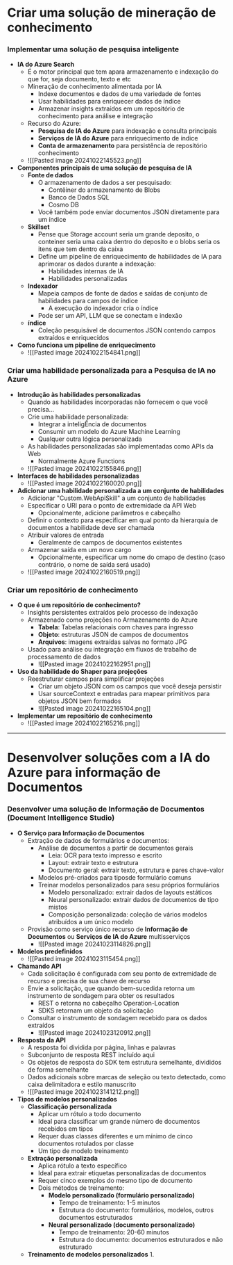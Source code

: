 # Criar uma solução de mineração de conhecimento
### Implementar uma solução de pesquisa inteligente
- **IA do Azure Search**
	- É o motor principal que tem apara armazenamento e indexação do que for, seja documento, texto e etc
	- Mineração de conhecimento alimentada por IA
		- Indexe documentos e dados de uma variedade de fontes
		- Usar habilidades para enriquecer dados de índice
		- Armazenar insights extraídos em um repositório de conhecimento para análise e integração
	- Recurso do Azure:
		- **Pesquisa de IA do Azure** para indexação e consulta principais
		- **Serviços de IA do Azure** para enriquecimento de índice
		- **Conta de armazenamento** para persistência de repositório conhecimento
	- ![[Pasted image 20241022145523.png]]
- **Componentes principais de uma solução de pesquisa de IA**
	- **Fonte de dados**
		- O armazenamento de dados a ser pesquisado:
			- Contêiner do armazenamento de Blobs
			- Banco de Dados SQL
			- Cosmo DB
		- Você também pode enviar documentos JSON diretamente para um índice
	- **Skillset**
		- Pense que Storage account seria um grande deposito, o conteiner seria uma caixa dentro do deposito e o blobs seria os itens que tem dentro da caixa
		- Define um pipeline de enriquecimento de habilidades de IA para aprimorar os dados durante a indexação:
			- Habilidades internas de IA
			- Habilidades personalizadas
	- **Indexador**
		- Mapeia campos de fonte de dados e saídas de conjunto de habilidades para campos de índice
			- A execução do indexador cria o índice
		- Pode ser um API, LLM que se conectam e indexão
	- **índice**
		- Coleção pesquisável de documentos JSON contendo campos extraídos e enriquecidos
- **Como funciona um pipeline de enriquecimento**
	- ![[Pasted image 20241022154841.png]]
### Criar uma habilidade personalizada para a Pesquisa de IA no Azure
- **Introdução às habilidades personalizadas**
	- Quando as habilidades incorporadas não fornecem o que você precisa...
	- Crie uma habilidade personalizada:
		- Integrar a inteligÊncia de documentos
		- Consumir um modelo do Azure Machine Learning
		- Qualquer outra lógica personalizada
	- As habilidades personalizadas são implementadas como APIs da Web
		- Normalmente Azure Functions
	- ![[Pasted image 20241022155846.png]]
- **Interfaces de habilidades personalizadas**
	- ![[Pasted image 20241022160020.png]]
- **Adicionar uma habilidade personalizada a um conjunto de habilidades**
	- Adicionar "Custom.WebApiSkill" a um conjunto de habilidades
	- Especificar o URI para o ponto de extremidade da API Web
		- Opcionalmente, adicione parâmetros e cabeçalho
	- Definir o contexto para especificar em qual ponto da hierarquia de documentos a habilidade deve ser chamada
	- Atribuir valores de entrada
		- Geralmente de campos de documentos existentes
	- Armazenar saída em um novo cargo
		- Opcionalmente, especificar um nome do cmapo de destino (caso contrário, o nome de saída será usado)
	- ![[Pasted image 20241022160519.png]]
### Criar um repositório de conhecimento
- **O que é um repositório de conhecimento?**
	- Insights persistentes extraídos pelo processo de indexação
	- Armazenado como projeções no Armazenamento do Azure
		- **Tabela**: Tabelas relacionais com chaves para ingresso
		- **Objeto**: estruturas JSON de campos de documentos
		- **Arquivos**: imagens extraídas salvas no formato JPG
	- Usado para análise ou integração em fluxos de trabalho de processamento de dados
		- ![[Pasted image 20241022162951.png]]
- **Uso da habilidade do Shaper para projeções**
	- Reestruturar campos para simplificar projeções
		- Criar um objeto JSON com os campos que você deseja persistir
		- Usar sourceContext e entradas para mapear primitivos para objetos JSON bem formados
		- ![[Pasted image 20241022165104.png]]
- **Implementar um repositório de conhecimento**
	- ![[Pasted image 20241022165216.png]]
----------
# Desenvolver soluções com a IA do Azure para informação de Documentos
### Desenvolver uma solução de Informação de Documentos (Document Intelligence Studio)
- **O Serviço para Informação de Documentos**
	- Extração de dados de formulários e documentos:
		- Análise de documentos a partir de documentos gerais
			- Leia: OCR para texto impresso e escrito
			- Layout: extrair texto e estrutura
			- Documento geral: extrair texto, estrutura e pares chave-valor
		- Modelos pré-criados para tiposde formulário comuns
		- Treinar modelos personalizados para sesu próprios formulários
			- Modelo personalizado: extrair dados de layouts estáticos
			- Neural personalizado: extrair dados de documentos de tipo mistos
			- Composição personalizada: coleção de vários modelos atribuídos a um único modelo
	- Provisão como serviço único recurso de **Informação de Documentos** ou **Serviços de IA do Azure** multisserviços
		- ![[Pasted image 20241023114826.png]]
- **Modelos predefinidos**
	- ![[Pasted image 20241023115454.png]]
- **Chamando API**
	- Cada solicitação é configurada com seu ponto de extremidade de recurso e precisa de sua chave de recurso
	- Envie a solicitação, que quando bem-sucedida retorna um instrumento de sondagem para obter os resultados
		- REST o retorna no cabeçalho Operation-Location
		- SDKS retornam um objeto da solicitação
	- Consultar o instrumento de sondagem recebido para os dados extraídos
		- ![[Pasted image 20241023120912.png]]
- **Resposta da API**
	- A resposta foi dividida por página, linhas e palavras
	- Subconjunto de resposta REST incluído aqui
	- Os objetos de resposta do SDK tem estrutura semelhante, divididos de forma semelhante
	- Dados adicionais sobre marcas de seleção ou texto detectado, como caixa delimitadora e estilo manuscrito
	- ![[Pasted image 20241023141212.png]]
- **Tipos de modelos personalizados**
	- **Classificação personalizada**
		- Aplicar um rótulo a todo documento
		- Ideal para classificar um grande número de documentos recebidos em tipos
		- Requer duas classes diferentes e um mínimo de cinco documentos rotulados por classe
		- Um tipo de modelo treinamento
	- **Extração personalizada**
		- Aplica rótulo a texto específico 
		- Ideal para extrair etiquetas personalizadas de documentos
		- Requer cinco exemplos do mesmo tipo de documento
		- Dois métodos de treinamento:
			- **Modelo personalizado (formulário personalizado)**
				- Tempo de treinamento: 1-5 minutos
				- Estrutura do documento: formulários, modelos, outros documentos estruturados
			- **Neural personalizado (documento personalizado)**
				- Tempo de treinamento: 20-60 minutos
				- Estrutura do documento: documentos estruturados e não estruturado
	- **Treinamento de modelos personalizados**
		1. 